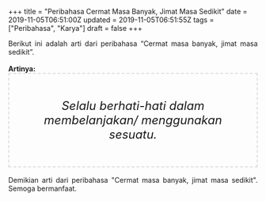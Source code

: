 +++
title = "Peribahasa Cermat Masa Banyak, Jimat Masa Sedikit"
date = 2019-11-05T06:51:00Z
updated = 2019-11-05T06:51:55Z
tags = ["Peribahasa", "Karya"]
draft = false
+++

<div dir="ltr" style="text-align: left;" trbidi="on"><div style="text-align: justify;">Berikut ini adalah arti dari peribahasa “Cermat masa banyak, jimat masa sedikit”.</div><br /><div style="text-align: justify;"><b>Artinya:</b></div><div style="border: 2px dashed #ddd; font-size: 24px; height: auto; margin: 0 auto; padding: 50px; text-align: center; width: auto;"><i>Selalu berhati-hati dalam membelanjakan/ menggunakan sesuatu.</i></div><div style="text-align: justify;"><br /></div><div style="text-align: justify;">Demikian arti dari peribahasa "Cermat masa banyak, jimat masa sedikit". Semoga bermanfaat.</div></div>
